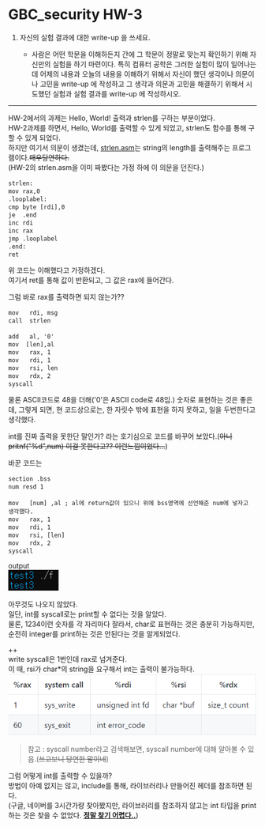 # GBC_security HW-3 

1. 자신의 실험 결과에 대한 write-up 을 쓰세요. 

    - 사람은 어떤 학문을 이해하든지 간에 그 학문이 정말로 맞는지 확인하기 위해 자신만의 실험을 하기 마련이다. 특히 컴퓨터 공학은 그러한 실험이 많이 일어나는데 어제의 내용과 오늘의 내용을 이해하기 위해서 자신이 했던 생각이나 의문이나 고민을 write-up 에 작성하고 그 생각과 의문과 고민을 해결하기 위해서 시도했던 실험과 실험 결과를 write-up 에 작성하시오.

---

HW-2에서의 과제는 Hello, World! 출력과 strlen를 구하는 부분이었다.  
HW-2과제를 하면서, Hello, World를 출력할 수 있게 되었고, strlen도 함수를 통해 구할 수 있게 되었다.  
하지만 여기서 의문이 생겼는데, [strlen.asm](https://github.com/kdjun97/GBC_security_HW/blob/master/HW-2/1/strlen.md)는 string의 length를 출력해주는 프로그램이다.~~매우당연하다.~~  
(HW-2의 strlen.asm을 이미 짜봤다는 가정 하에 이 의문을 던진다.)  

```  
strlen:  
mov rax,0                  
.looplabel:
cmp byte [rdi],0           
je  .end                    
inc rdi                     
inc rax                    
jmp .looplabel            
.end:
ret                      
```  

위 코드는 이해했다고 가정하겠다.  
여기서 ret를 통해 값이 반환되고, 그 값은 rax에 들어간다.  

그럼 바로 rax를 출력하면 되지 않는가??

```  
mov   rdi, msg              
call  strlen

add   al, '0'               
mov  [len],al            
mov   rax, 1           
mov   rdi, 1          
mov   rsi, len       
mov   rdx, 2        
syscall  
``` 

물론 ASCII코드로 48을 더해('0'은 ASCII code로 48임.)  숫자로 표현하는 것은 좋은데, 그렇게 되면, 현 코드상으로는, 한 자릿수 밖에 표현을 하지 못하고, 일을 두번한다고 생각했다.  

int를 진짜 출력을 못한단 말인가? 라는 호기심으로 코드를 바꾸어 보았다.(~~아니 pritnf("%d",num) 이걸 못한다고?? 이런느낌이었다...~~)  

바꾼 코드는  

```
section .bss
num resd 1

mov   [num] ,al ; al에 return값이 있으니 위에 bss영역에 선언해준 num에 넣자고 생각했다.  
mov   rax, 1           
mov   rdi, 1          
mov   rsi, [len]       
mov   rdx, 2        
syscall  
```  
output  
![output](img/output.PNG)  

아무것도 나오지 않았다.  
일단, int를 syscall로는 print할 수 없다는 것을 알았다.  
물론, 1234이런 숫자를 각 자리마다 잘라서, char로 표현하는 것은 충분히 가능하지만, 순전히 integer를 print하는 것은 안된다는 것을 알게되었다.  

++  
write syscall은 1번인데 rax로 넘겨준다.  
이 때, rsi가 char*의 string을 요구해서 int는 출력이 불가능하다.  
![rax](img/rax.PNG)  
> 참고 : syscall number라고 검색해보면, syscall number에 대해 알아볼 수 있음.(~~쓰고보니 당연한 말이네~~)  


그럼 어떻게 int를 출력할 수 있을까?  
방법이 아예 없지는 않고, include를 통해, 라이브러리나 만들어진 헤더를 참조하면 된다.  
(구글, 네이버를 3시간가량 찾아봤지만, 라이브러리를 참조하지 않고는 int 타입을 print하는 것은 찾을 수 없었다. <u>**정말 찾기 어렵다..**</u>)  